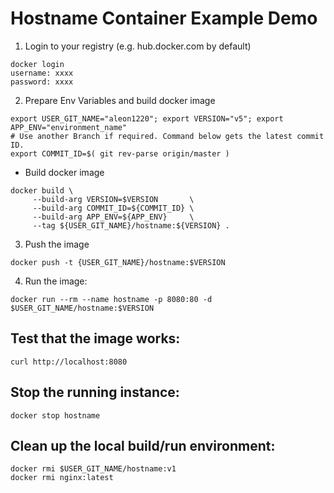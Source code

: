 # Hostname Container Example Demo

1. Login to your registry (e.g. hub.docker.com by default)

```
docker login
username: xxxx
password: xxxx
```

2. Prepare Env Variables and build docker image 
```
export USER_GIT_NAME="aleon1220"; export VERSION="v5"; export APP_ENV="environment_name"
# Use another Branch if required. Command below gets the latest commit ID.
export COMMIT_ID=$( git rev-parse origin/master )
```

- Build docker image

```
docker build \
     --build-arg VERSION=$VERSION       \
     --build-arg COMMIT_ID=${COMMIT_ID} \
     --build-arg APP_ENV=${APP_ENV}     \
     --tag ${USER_GIT_NAME}/hostname:${VERSION} .
```

3. Push the image

`docker push -t {USER_GIT_NAME}/hostname:$VERSION`

4. Run the image:

`docker run --rm --name hostname -p 8080:80 -d $USER_GIT_NAME/hostname:$VERSION`

## Test that the image works:

`curl http://localhost:8080`

## Stop the running instance:

`docker stop hostname`

## Clean up the local build/run environment:

```
docker rmi $USER_GIT_NAME/hostname:v1
docker rmi nginx:latest
```
